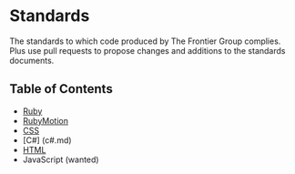 # Standards

The standards to which code produced by The Frontier Group complies. Plus use pull requests to propose changes and additions to the standards documents.

## Table of Contents

* [Ruby](ruby.md)
* [RubyMotion](rubymotion.md)
* [CSS](css.md)
* [C#] (c#.md)
* [HTML](html.md)
* JavaScript (wanted)

